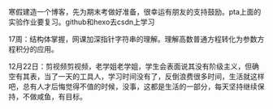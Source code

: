 寒假建造一个博客，先为期末考做好准备，很幸运有朋友的支持鼓励。pta上面的实验作业要复习。github和hexo去csdn上学习

17周：结构体掌握，网课加深指针字符串的理解。理解高数普通方程转化为参数方程积分的应用。

12月22日：剪视频剪视频，老学姐老学姐，学生会表面说其没有阶级主义，但确空有其表，当了一天的工具人，学习时间没有了，反倒浪费很多时间，生活就这样吧，总有人才后悔觉得不值的时候，没事，这都是生活的一部分，每天坚持继续保持，不做咸鱼，有目标。
